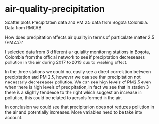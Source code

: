 # air-quality-precipitation
Scatter plots Precipitation data and PM 2.5 data from Bogota Colombia. Data from RMCAB 

How does precipitation affects air quality in terms of particulate matter 2.5 (PM2.5)?

I selected data from 3 different air quiality monitoring stations in Bogota, Colombia from the official network to see if precipitation decreseases pollution in the air during 2017 to 2019 due to washing effect.

In the three stations we could not easily see a direct correlation between precipitation and PM 2.5, however we can see that precipitation not necessarly decreseases pollution. We can see high levels of PM2.5 even when there is high levels of precipitation, in fact we see that in station 3 there is a slightly tendence to the right which suggest an increase in pollution, this could be related to aersols formed in the air.  

In conclusion we could see that precipitation does not reduces pollution in the air and potentially increases. More variables need to be take into account.

